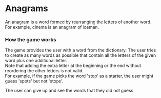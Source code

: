   
# Anagrams  

An anagram is a word formed by rearranging the letters of another word.  
For example, cinema is an anagram of iceman.



### How the game works

The game provides the user with a word from the dictionary. 
The user tries to create as many words as possible that contain all the letters of the given word plus one additional letter.  
Note that adding the extra letter at the beginning or the end without reordering the other letters is not valid.  
For example, if the game picks the word 'stop' as a starter, the user might guess 'spots' but not 'stops'.  

The user can give up and see the words that they did not guess.  
